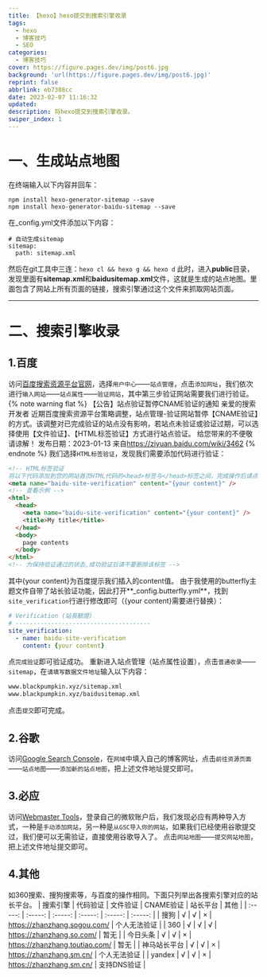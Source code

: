 ```yaml
---
title: 【hexo】hexo提交到搜索引擎收录
tags:
  - hexo
  - 博客技巧
  - SEO
categories:
  - 博客技巧
cover: https://figure.pages.dev/img/post6.jpg
background: 'url(https://figure.pages.dev/img/post6.jpg)'
reprint: false
abbrlink: eb7308cc
date: 2023-02-07 11:16:32
updated:
description: 将hexo提交到搜索引擎收录。
swiper_index: 1
---
```

# 一、生成站点地图
在终端输入以下内容并回车：
```shell
npm install hexo-generator-sitemap --save
npm install hexo-generator-baidu-sitemap --save
```
在_config.yml文件添加以下内容：
```
# 自动生成sitemap
sitemap:
  path: sitemap.xml
```
然后在git工具中三连：`hexo cl && hexo g && hexo d`
此时，进入**public**目录，发现里面有**sitemap.xml**和**baidusitemap.xml**文件，这就是生成的站点地图。里面包含了网站上所有页面的链接，搜索引擎通过这个文件来抓取网站页面。

---

# 二、搜索引擎收录
## 1.百度
访问[百度搜索资源平台官网](https://ziyuan.baidu.com/)，选择`用户中心`——`站点管理`，点击`添加网址`，我们依次进行`输入网站`——`站点属性`——`验证网站`，其中第三步验证网站需要我们进行验证。
{% note warning flat %}
【公告】站点验证暂停CNAME验证的通知
亲爱的搜索开发者
近期百度搜索资源平台策略调整，站点管理-验证网站暂停【CNAME验证】的方式。该调整对已完成验证的站点没有影响，若站点未验证或验证过期，可以选择使用【文件验证】、【HTML标签验证】方式进行站点验证。
给您带来的不便敬请谅解！
发布日期：2023-01-13
来自<https://ziyuan.baidu.com/wiki/3462>
{% endnote %}
我们选择`HTML标签验证`，发现我们需要添加代码进行验证：
```html
<!-- HTML标签验证
将以下代码添加到您的网站首页HTML代码的<head>标签与</head>标签之间，完成操作后请点击“验证”按钮。 -->
<meta name="baidu-site-verification" content="{your content}" />
<!-- 查看示例 -->
<html>
  <head>
    <meta name="baidu-site-verification" content="{your content}" />
    <title>My title</title>
  </head>
  <body>
    page contents
  </body>
</html>
<!-- 为保持验证通过的状态,成功验证后请不要删除该标签 -->
```
其中{your content}为百度提示我们插入的content值。
由于我使用的butterfly主题文件自带了站长验证功能，因此打开**_config.butterfly.yml**，找到`site_verification`行进行修改即可（{your content}需要进行替换）：
```yml
# Verification (站長驗證)
# --------------------------------------
site_verification:
  - name: baidu-site-verification
    content: {your content}
```
点`完成验证`即可验证成功。
重新进入站点管理（站点属性设置），点击`普通收录`——`sitemap`，在`请填写数据文件地址`输入以下内容：
```txt
www.blackpumpkin.xyz/sitemap.xml
www.blackpumpkin.xyz/baidusitemap.xml
```
点击`提交`即可完成。

## 2.谷歌
访问[Google Search Console](https://search.google.com/search-console/welcome)，在`网域`中填入自己的博客网址，点击`前往资源页面`——`站点地图`——`添加新的站点地图`，把上述文件地址提交即可。

## 3.必应
访问[Webmaster Tools](https://www.bing.com/webmasters/about)，登录自己的微软账户后，我们发现必应有两种导入方式，一种是`手动添加网站`，另一种是`从GSC导入你的网站`，如果我们已经使用谷歌提交过，我们便可以无需验证，直接使用谷歌导入了。
点击`网站地图`——`提交网站地图`，把上述文件地址提交即可。

## 4.其他
如360搜索、搜狗搜索等，与百度的操作相同。下面只列举出各搜索引擎对应的站长平台。
| 搜索引擎 | 代码验证 | 文件验证 | CNAME验证 | 站长平台 | 其他 |
| :-----: | :-----: | :-----: | :-----: | :-----: | :-----: |
| 搜狗 | √ | √ | × | https://zhanzhang.sogou.com/ | 个人无法验证 |
| 360 | √ | √ | √ | https://zhanzhang.so.com/ | 暂无 |
| 今日头条 | √ | √ | × | https://zhanzhang.toutiao.com/ | 暂无 |
| 神马站长平台 | √ | √ | × | https://zhanzhang.sm.cn/ | 个人无法验证 |
| yandex | √ | √ | × | https://zhanzhang.sm.cn/ | 支持DNS验证 |